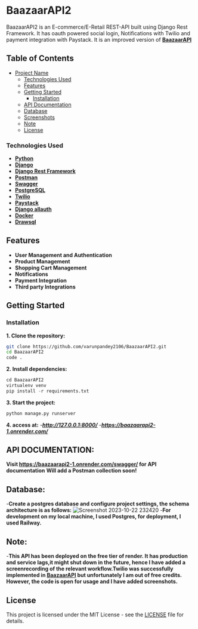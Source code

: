 # BaazaarAPI2

BaazaarAPI2 is an E-commerce/E-Retail REST-API built using Django Rest Framework.
It has oauth powered social login, Notifications with Twilio and payment integration with Paystack.
It is an improved version of **[BaazaarAPI](https://github.com/varunpandey2106/BaazaarAPI.git)**




## Table of Contents

- [Project Name](#BaazaarAPI2)
  - [Technologies Used](#technologies-used)
  - [Features](#features)
  - [Getting Started](#getting-started)
    - [Installation](#installation)
  - [API Documentation](#api-documentation)
  - [Database](#database)
  - [Screenshots](#screenshots)
  - [Note](#Note)
  - [License](#license)
  


### Technologies Used

- **[Python](https://www.python.org/)**
- **[Django](https://www.djangoproject.com/)**
- **[Django Rest Framework](https://www.django-rest-framework.org/)**
- **[Postman](https://www.postman.com/)**
- **[Swagger](https://swagger.io/)**
- **[PostgreSQL](https://www.postgresql.org/)**
- **[Twilio](https://www.twilio.com/en-us)**
- **[Paystack](https://paystack.com/)**
- **[Django allauth](https://docs.allauth.org/en/latest/)**
- **[Docker](https://www.docker.com/)**
- **[Drawsql](https://drawsql.app/)**



## Features

- **User Management and Authentication**
- **Product Management**
- **Shopping Cart Management**
- **Notifications**
- **Payment Integration**
- **Third party Integrations**



## Getting Started

### Installation

**1. Clone the repository:**

```bash
git clone https://github.com/varunpandey2106/BaazaarAPI2.git
cd BaazaarAPI2
code .
```

**2. Install dependencies:**

```python
cd BaazaarAPI2
virtualenv venv
pip install -r requirements.txt
```


**3. Start the project:**
   
```python
python manage.py runserver
```

**4. access at:**
-***http://127.0.0.1:8000/***
-***https://baazaarapi2-1.onrender.com/***



## API DOCUMENTATION:
**Visit https://baazaarapi2-1.onrender.com/swagger/ for API documentation** 
**Will add a Postman collection soon!**




## Database:
-**Create a postgres database and configure project settings, the schema architecture is as follows:**
![Screenshot 2023-10-22 232420](https://github.com/varunpandey2106/DReactDashboard/assets/77747699/39cb8e2d-f133-4321-8b59-e5440b4121a6)
-**For development on my local machine, I used Postgres, for deployment, I used Railway.**

##  Note:
-**This API has been deployed on the free tier of render. It has production and service lags,it might shut down in the future, hence I have added a screenrecording of the relevant workflow.Twilio was successfully implemented in **[BaazaarAPI](https://github.com/varunpandey2106/BaazaarAPI.git)** but unfortunately I am out of free credits. However, the code is open for usage and I have added screenshots.**

## License

This project is licensed under the MIT License - see the [LICENSE](./LICENSE) file for details.

